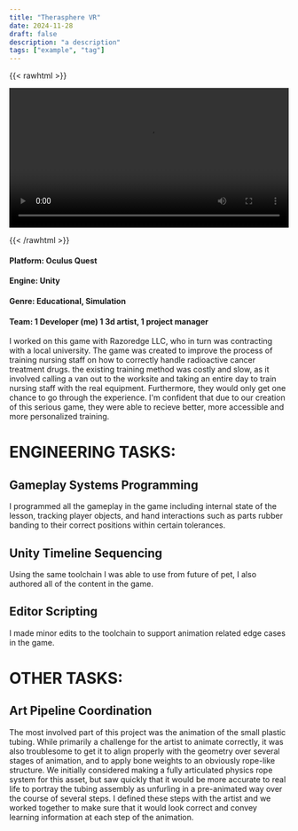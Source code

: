 ```yaml
---
title: "Therasphere VR"
date: 2024-11-28
draft: false
description: "a description"
tags: ["example", "tag"]
---
```


{{< rawhtml >}} 

<video width=100% controls autoplay>
    <source src="/videos/mp4/thera-small.mp4" type="video/mp4">
    Your browser does not support the video tag.  
</video>

{{< /rawhtml >}}

#### Platform: Oculus Quest
#### Engine: Unity
#### Genre: Educational, Simulation
#### Team: 1 Developer (me) 1 3d artist, 1 project manager

I worked on this game with Razoredge LLC, who in turn was contracting with a local university. The game was created to improve the process of training nursing staff on how to correctly handle radioactive cancer treatment drugs. the existing training method was costly and slow, as it involved calling a van out to the worksite and taking an entire day to train nursing staff with the real equipment. Furthermore, they would only get one chance to go through the experience. I'm confident that due to our creation of this serious game, they were able to recieve better, more accessible and more personalized training. 


# ENGINEERING TASKS:


## Gameplay Systems Programming

I programmed all the gameplay in the game including internal state of the lesson, tracking player objects, and hand interactions such as parts rubber banding to their correct positions within certain tolerances.

## Unity Timeline Sequencing

Using the same toolchain I was able to use from future of pet, I also authored all of the content in the game.

## Editor Scripting

I made minor edits to the toolchain to support animation related edge cases in the game.


# OTHER TASKS:


## Art Pipeline Coordination

The most involved part of this project was the animation of the small plastic tubing. While primarily a challenge for the artist to animate correctly, it was also troublesome to get it to align properly with the geometry over several stages of animation, and to apply bone weights to an obviously rope-like structure. We initially considered making a fully articulated physics rope system for this asset, but saw quickly that it would be more accurate to real life to portray the tubing assembly as unfurling in a pre-animated way over the course of several steps. I defined these steps with the artist and we worked together to make sure that it would look correct and convey learning information at each step of the animation. 
